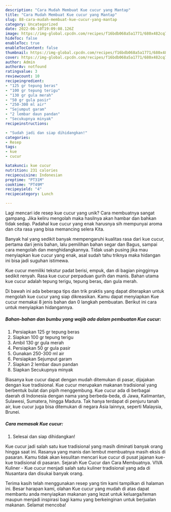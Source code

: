 ```yaml
---
description: "Cara Mudah Membuat Kue cucur yang Mantap"
title: "Cara Mudah Membuat Kue cucur yang Mantap"
slug: 88-cara-mudah-membuat-kue-cucur-yang-mantap
category: Uncategorized
date: 2022-06-10T19:09:08.126Z
image: https://img-global.cpcdn.com/recipes/f16bdb068a5a1771/680x482cq70/kue-cucur-foto-resep-utama.jpg
hideToc: false
enableToc: true
enableTocContent: false
thumbnail: https://img-global.cpcdn.com/recipes/f16bdb068a5a1771/680x482cq70/kue-cucur-foto-resep-utama.jpg
cover: https://img-global.cpcdn.com/recipes/f16bdb068a5a1771/680x482cq70/kue-cucur-foto-resep-utama.jpg
author: Admin
authorAv: notfound
ratingvalue: 3
reviewcount: 10
recipeingredient:
- "125 gr tepung beras"
- "100 gr tepung terigu"
- "130 gr gula merah"
- "50 gr gula pasir"
- "250-300 ml air"
- "Sejumput garam"
- "2 lembar daun pandan"
- "Secukupnya minyak"
recipeinstructions:

- "Sudah jadi dan siap dihidangkan!"
categories:
- Resep
tags:
- kue
- cucur

katakunci: kue cucur 
nutrition: 231 calories
recipecuisine: Indonesian
preptime: "PT31M"
cooktime: "PT49M"
recipeyield: "4"
recipecategory: Lunch

---
```





Lagi mencari ide resep kue cucur yang unik? Cara membuatnya sangat gampang. Jika keliru mengolah maka hasilnya akan hambar dan bahkan tidak sedap. Padahal kue cucur yang enak harusnya sih mempunyai aroma dan cita rasa yang bisa memancing selera Kita.





Banyak hal yang sedikit banyak mempengaruhi kualitas rasa dari kue cucur, pertama dari jenis bahan, lalu pemilihan bahan segar dan Bagus, sampai cara mengolah dan menghidangkannya. Tidak usah pusing jika mau menyiapkan kue cucur yang enak,      asal sudah tahu triknya maka hidangan ini bisa jadi suguhan istimewa.














Kue cucur memiliki tekstur padat berisi, empuk, dan di bagian pinggirnya sedikit renyah. Rasa kue cucur perpaduan gurih dan manis. Bahan utama kue cucur adalah tepung terigu, tepung beras, dan gula merah.






Di bawah ini ada beberapa tips dan trik praktis yang dapat diterapkan untuk mengolah kue cucur yang siap dikreasikan. Kamu dapat menyiapkan Kue cucur memakai 8 jenis bahan dan 0 langkah pembuatan. Berikut ini cara untuk menyiapkan hidangannya.

<!--inarticleads1-->

##### Bahan-bahan dan bumbu yang wajib ada dalam pembuatan Kue cucur:

1. Persiapkan 125 gr tepung beras
1. Siapkan 100 gr tepung terigu
1. Ambil 130 gr gula merah
1. Persiapkan 50 gr gula pasir
1. Gunakan 250-300 ml air
1. Persiapkan Sejumput garam
1. Siapkan 2 lembar daun pandan
1. Siapkan Secukupnya minyak


Biasanya kue cucur dapat dengan mudah ditemukan di pasar, dijajakan dengan kue tradisional. Kue cucur merupakan makanan tradisional yang berbentuk bulat dan pipih menggembung. Kue cucur ada di berbagai daerah di Indonesia dengan nama yang berbeda-beda, di Jawa, Kalimantan, Sulawesi, Sumatera, hingga Madura. Tak hanya terdapat di penjuru tanah air, kue cucur juga bisa ditemukan di negara Asia lainnya, seperti Malaysia, Brunei. 

<!--inarticleads2-->

##### Cara memasak Kue cucur:


1. Selesai dan siap dihidangkan!

Kue cucur jadi salah satu kue tradisional yang masih diminati banyak orang hingga saat ini. Rasanya yang manis dan lembut membuatnya masih eksis di pasaran. Kamu tidak akan kesulitan mencari kue cucur di pusat jajanan kue-kue tradisional di pasaran. Sejarah Kue Cucur dan Cara Membuatnya. VIVA Kuliner - Kue cucur menjadi salah satu kuliner tradisional yang ada di Nusantara dan disukai banyak orang. 

Terima kasih telah menggunakan resep yang tim kami tampilkan di halaman ini. Besar harapan kami, olahan Kue cucur yang mudah di atas dapat membantu anda menyiapkan makanan yang lezat untuk keluarga/teman maupun menjadi inspirasi bagi kamu yang berkeinginan untuk berjualan makanan. Selamat mencoba!
